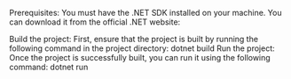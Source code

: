 Prerequisites:
You must have the .NET SDK installed on your machine. You can download it from the official .NET website:

Build the project: First, ensure that the project is built by running the following command in the project directory:  dotnet build
Run the project: Once the project is successfully built, you can run it using the following command: dotnet run
